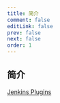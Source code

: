 ```yaml
---
title: 简介
comment: false
editLink: false
prev: false
next: false
order: 1
---
```


## 简介

[Jenkins Plugins](https://plugins.jenkins.io/)
